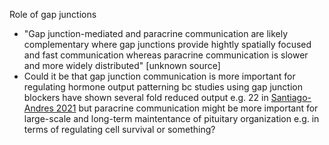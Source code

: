 Role of gap junctions
- "Gap junction-mediated and paracrine communication are likely complementary where gap junctions provide hightly spatially focused and fast communication whereas paracrine communication is slower and more widely distributed" [unknown source]
- Could it be that gap junction communication is more important for regulating hormone output patterning bc studies using gap junction blockers have shown several fold reduced output e.g. 22 in [Santiago-Andres 2021](https://www.ncbi.nlm.nih.gov/pmc/articles/PMC7873642/) but paracrine communication might be more important for large-scale and long-term maintentance of pituitary organization e.g. in terms of regulating cell survival or something?